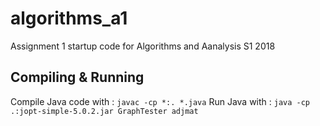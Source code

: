 # algorithms_a1
Assignment 1 startup code for Algorithms and Aanalysis S1 2018

## Compiling & Running
Compile Java code with : `javac -cp *:. *.java`
Run Java with : `java -cp .:jopt-simple-5.0.2.jar GraphTester adjmat`